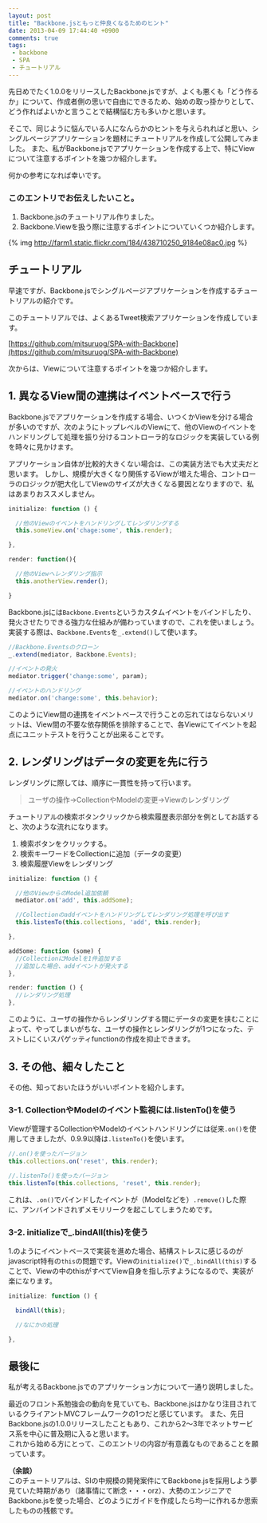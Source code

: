 ```yaml
---
layout: post
title: "Backbone.jsともっと仲良くなるためのヒント"
date: 2013-04-09 17:44:40 +0900
comments: true
tags:
 - backbone
 - SPA
 - チュートリアル
---
```


先日めでたく1.0.0をリリースしたBackbone.jsですが、よくも悪くも「どう作るか」について、作成者側の思いで自由にできるため、始めの取っ掛かりとして、どう作ればよいかと言うことで結構悩む方も多いかと思います。

そこで、同じように悩んでいる人になんらかのヒントを与えられればと思い、シングルページアプリケーションを題材にチュートリアルを作成して公開してみました。
また、私がBackbone.jsでアプリケーションを作成する上で、特にViewについて注意するポイントを幾つか紹介します。

<!-- more -->

何かの参考になれば幸いです。

###  このエントリでお伝えしたいこと。

1.  Backbone.jsのチュートリアル作りました。
2.  Backbone.Viewを扱う際に注意するポイントについていくつか紹介します。

{% img http://farm1.static.flickr.com/184/438710250_9184e08ac0.jpg %}

##  チュートリアル
早速ですが、Backbone.jsでシングルページアプリケーションを作成するチュートリアルの紹介です。

このチュートリアルでは、よくあるTweet検索アプリケーションを作成しています。

[https://github.com/mitsuruog/SPA-with-Backbone](https://github.com/mitsuruog/SPA-with-Backbone)

次からは、Viewについて注意するポイントを幾つか紹介します。

##  1. 異なるView間の連携はイベントベースで行う

Backbone.jsでアプリケーションを作成する場合、いつくかViewを分ける場合が多いのですが、次のようにトップレベルのViewにて、他のViewのイベントをハンドリングして処理を振り分けるコントローラ的なロジックを実装している例を時々に見かけます。

アプリケーション自体が比較的大きくない場合は、この実装方法でも大丈夫だと思います。
しかし、規模が大きくなり関係するViewが増えた場合、コントローラのロジックが肥大化してViewのサイズが大きくなる要因となりますので、私はあまりおススメしません。

```js
initialize: function () {

  //他のViewのイベントをハンドリングしてレンダリングする
  this.someView.on('chage:some', this.render);

},

render: function(){

  //他のViewへレンダリング指示
  this.anotherView.render();

}
```

Backbone.jsには`Backbone.Events`というカスタムイベントをバインドしたり、発火させたりできる強力な仕組みが備わっていますので、これを使いましょう。
実装する際は、`Backbone.Events`を`_.extend()`して使います。

```js
//Backbone.Eventsのクローン
_.extend(mediator, Backbone.Events);

//イベントの発火
mediator.trigger('change:some', param);

//イベントのハンドリング
mediator.on('change:some', this.behavior);
```

このようにView間の連携をイベントベースで行うことの忘れてはならないメリットは、View間の不要な依存関係を排除することで、各Viewにてイベントを起点にユニットテストを行うことが出来ることです。

## 2. レンダリングはデータの変更を先に行う

レンダリングに際しては、順序に一貫性を持って行います。

> ユーザの操作→CollectionやModelの変更→Viewのレンダリング

チュートリアルの検索ボタンクリックから検索履歴表示部分を例としてお話すると、次のような流れになります。

1.  検索ボタンをクリックする。
2.  検索キーワードをCollectionに追加（データの変更）
3.  検索履歴Viewをレンダリング

```js
initialize: function () {

  //他のViewからのModel追加依頼
  mediator.on('add', this.addSome);

  //Collectionのaddイベントをハンドリングしてレンダリング処理を呼び出す
  this.listenTo(this.collections, 'add', this.render);

},

addSome: function (some) {
  //CollectionにModelを1件追加する
  //追加した場合、addイベントが発火する
},

render: function () {
  //レンダリング処理
},
```

このように、ユーザの操作からレンダリングする間にデータの変更を挟むことによって、やってしまいがちな、ユーザの操作とレンダリングが1つになった、テストしにくいスパゲッティfunctionの作成を抑止できます。

## 3. その他、細々したこと

その他、知っておいたほうがいいポイントを紹介します。

###  3-1. CollectionやModelのイベント監視には.listenTo()を使う

Viewが管理するCollectionやModelのイベントハンドリングには従来`.on()`を使用してきましたが、0.9.9以降は`.listenTo()`を使います。

```js
//.on()を使ったバージョン
this.collections.on('reset', this.render);

//.listenTo()を使ったバージョン
this.listenTo(this.collections, 'reset', this.render);
```

これは、`.on()`でバインドしたイベントが（Modelなどを）`.remove()`した際に、アンバインドされずメモリリークを起こしてしまうためです。

###  3-2. initializeで_.bindAll(this)を使う

1.のようにイベントベースで実装を進めた場合、結構ストレスに感じるのがjavascript特有の`this`の問題です。Viewの`initialize()`で`_.bindAll(this)`することで、Viewの中のthisがすべてView自身を指し示すようになるので、実装が楽になります。

```js
initialize: function () {

  bindAll(this);

  //なにかの処理

},
```

## 最後に

私が考えるBackbone.jsでのアプリケーション方について一通り説明しました。

最近のフロント系勉強会の動向を見ていても、Backbone.jsはかなり注目されているクライアントMVCフレームワークの1つだと感じています。
また、先日Backbone.jsの1.0.0リリースしたこともあり、これから2～3年でネットサービス系を中心に普及期に入ると思います。  
これから始める方にとって、このエントリの内容が有意義なものであることを願っています。

**（余談）**  
このチュートリアルは、SIの中規模の開発案件にてBackbone.jsを採用しよう夢見ていた時期があり（諸事情にて断念・・・orz）、大勢のエンジニアでBackbone.jsを使った場合、どのようにガイドを作成したら均一に作れるか思索したものの残骸です。
